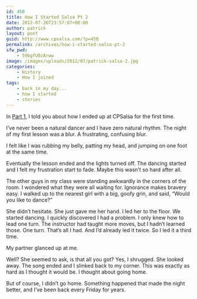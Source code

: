 ```yaml
---
id: 450
title: How I Started Salsa Pt 2
date: 2012-07-26T23:57:07+00:00
author: patrick
layout: post
guid: http://www.cpsalsa.com/?p=450
permalink: /archives/how-i-started-salsa-pt-2
sfw_pwd:
    - 59bgfU0zArww
image: /images/uploads/2012/07/patrick-salsa-2.jpg
categories:
    - History
    - How I joined
tags:
    - back in my day...
    - how I started
    - stories
---
```

In [Part 1](http://www.cpsalsa.com/archives/how-i-started-salsa-pt1 "How I Started Salsa Pt 1"), I told you about how I ended up at CPSalsa for the first time.

I&#8217;ve never been a natural dancer and I have zero natural rhythm. The night of my first lesson was a blur. A frustrating, confusing blur.

I felt like I was rubbing my belly, patting my head, and jumping on one foot at the same time.

<!--more-->

Eventually the lesson ended and the lights turned off. The dancing started and I felt my frustration start to fade. Maybe this wasn&#8217;t so hard after all.

The other guys in my class were standing awkwardly in the corners of the room. I wondered what they were all waiting for. Ignorance makes bravery easy. I walked up to the nearest girl with a big, goofy grin, and said, &#8220;Would you like to dance?&#8221;

She didn&#8217;t hesitate. She just gave me her hand. I led her to the floor. We started dancing. I quickly discovered I had a problem. I only knew how to lead one turn. The instructor had taught more moves, but I hadn&#8217;t learned those. One turn. That&#8217;s all I had. And I&#8217;d already led it twice. So I led it a third time.

My partner glanced up at me.

Well? She seemed to ask, is that all you got? Yes, I shrugged. She looked away. The song ended and I slinked back to my corner. This was exactly as hard as I thought it would be. I thought about going home.

But of course, I didn&#8217;t go home. Something happened that made the night better, and I&#8217;ve been back every Friday for years.